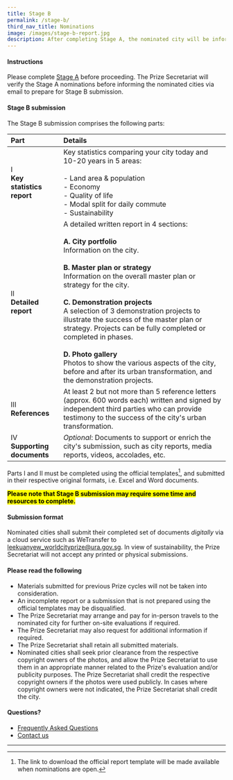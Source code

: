 ```yaml
---
title: Stage B
permalink: /stage-b/
third_nav_title: Nominations
image: /images/stage-b-report.jpg
description: After completing Stage A, the nominated city will be informed to prepare and submit a detailed report using the official report template.
---
```


#### **Instructions**

Please complete [Stage A](/stage-a) before proceeding. The Prize Secretariat will verify the Stage A nominations before informing the nominated cities via email to prepare for Stage B submission.

#### **Stage B submission**

The Stage B submission comprises the following parts: 

| Part | Details |
| :--- | :--- |
| I <br> **Key statistics report** | Key statistics comparing your city today and 10-20 years in 5 areas: <br><br> - Land area & population <br> - Economy <br> - Quality of life <br> - Modal split for daily commute <br> - Sustainability |
| II <br> **Detailed report** | A detailed written report in 4 sections: <br><br> **A. City portfolio** <br> Information on the city. <br><br> **B. Master plan or strategy** <br> Information on the overall master plan or strategy for the city. <br><br> **C. Demonstration projects** <br> A selection of 3 demonstration projects to illustrate the success of the master plan or strategy. Projects can be fully completed or completed in phases. <br><br> **D. Photo gallery** <br> Photos to show the various aspects of the city, before and after its urban transformation, and the demonstration projects. |
| III <br> **References** | At least 2 but not more than 5 reference letters (approx. 600 words each) written and signed by independent third parties who can provide testimony to the success of the city's urban transformation. | 
| IV <br> **Supporting documents** | _Optional_: Documents to support or enrich the city's submission, such as city reports, media reports, videos, accolades, etc. |

Parts I and II must be completed using the official templates[^1], and submitted in their respective original formats, i.e. Excel and Word documents.

**<mark>Please note that Stage B submission may require some time and resources to complete.</mark>** 

#### **Submission format**

Nominated cities shall submit their completed set of documents _digitally_ via a cloud service such as WeTransfer to [leekuanyew_worldcityprize@ura.gov.sg](mailto:leekuanyew_worldcityprize@ura.gov.sg). In view of sustainability, the Prize Secretariat will not accept any printed or physical submissions. 

#### **Please read the following**

- Materials submitted for previous Prize cycles will not be taken into consideration. 
- An incomplete report or a submission that is not prepared using the official templates may be disqualified. 
- The Prize Secretariat may arrange and pay for in-person travels to the nominated city for further on-site evaluations if required. 
- The Prize Secretariat may also request for additional information if required. 
- The Prize Secretariat shall retain all submitted materials. 
- Nominated cities shall seek prior clearance from the respective copyright owners of the photos, and allow the Prize Secretariat to use them in an appropriate manner related to the Prize's evaluation and/or publicity purposes. The Prize Secretariat shall credit the respective copyright owners if the photos were used publicly. In cases where copyright owners were not indicated, the Prize Secretariat shall credit the city. 
  
#### **Questions?**

- [Frequently Asked Questions](/faq/) 
- [Contact us](/feedback/)

---

[^1]: The link to download the official report template will be made available when nominations are open. 

